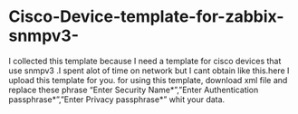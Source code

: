 # Cisco-Device-template-for-zabbix-snmpv3-
I collected this template because I need a template for cisco devices that use snmpv3 .I spent alot of time on network but I cant obtain like this.here I upload this template for you. for using this template, download xml file and replace these phrase “Enter Security Name*”,”Enter Authentication passphrase*”,”Enter Privacy passphrase*” whit your data.
